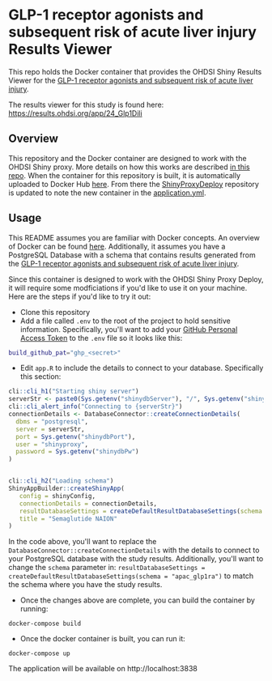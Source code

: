# GLP-1 receptor agonists and subsequent risk of acute liver injury Results Viewer

This repo holds the Docker container that provides the OHDSI Shiny Results Viewer for the [GLP-1 receptor agonists and subsequent risk of acute liver injury](https://github.com/ohdsi-studies/Glp1Dili).

The results viewer for this study is found here: https://results.ohdsi.org/app/24_Glp1Dili

## Overview

This repository and the Docker container are designed to work with the OHDSI Shiny proxy. More details on how this works are described [in this repo](https://github.com/OHDSI/OhdsiPredictionTutorial). When the container for this repository is built, it is automatically uploaded to Docker Hub [here](https://hub.docker.com/r/ohdsi/semaglutidenaionestapp/tags). From there the [ShinyProxyDeploy](https://github.com/OHDSI/ShinyProxyDeploy/) repository is updated to note the new container in the [application.yml](https://github.com/OHDSI/ShinyProxyDeploy/blob/main/application.yml#L228-L238).

## Usage

This README assumes you are familiar with Docker concepts. An overview of Docker can be found [here](https://docs.docker.com/guides/docker-overview/). Additionally, it assumes you have a PostgreSQL Database with a schema that contains results generated from the [GLP-1 receptor agonists and subsequent risk of acute liver injury](https://github.com/ohdsi-studies/Glp1Dili).

Since this container is designed to work with the OHDSI Shiny Proxy Deploy, it will require some modficiations if you'd like to use it on your machine. Here are the steps if you'd like to try it out:

- Clone this repository
- Add a file called `.env` to the root of the project to hold sensitive information. Specifically, you'll want to add your [GitHub Personal Access Token](https://docs.github.com/en/authentication/keeping-your-account-and-data-secure/managing-your-personal-access-tokens) to the `.env` file so it looks like this: 

```bash
build_github_pat="ghp_<secret>"
```

- Edit `app.R` to include the details to connect to your database. Specifically this section:

```r
cli::cli_h1("Starting shiny server")
serverStr <- paste0(Sys.getenv("shinydbServer"), "/", Sys.getenv("shinydbDatabase"))
cli::cli_alert_info("Connecting to {serverStr}")
connectionDetails <- DatabaseConnector::createConnectionDetails(
  dbms = "postgresql",
  server = serverStr,
  port = Sys.getenv("shinydbPort"),
  user = "shinyproxy",
  password = Sys.getenv("shinydbPw")
)


cli::cli_h2("Loading schema")
ShinyAppBuilder::createShinyApp(
   config = shinyConfig,
   connectionDetails = connectionDetails,
   resultDatabaseSettings = createDefaultResultDatabaseSettings(schema = "apac_glp1ra"),
   title = "Semaglutide NAION"
)
```

In the code above, you'll want to replace the `DatabaseConnector::createConnectionDetails` with the details to connect to your PostgreSQL database with the study results. Additionally, you'll want to change the `schema` parameter in: `resultDatabaseSettings = createDefaultResultDatabaseSettings(schema = "apac_glp1ra")` to match the schema where you have the study results. 

- Once the changes above are complete, you can build the container by running:

`docker-compose build`

- Once the docker container is built, you can run it:

`docker-compose up`

The application will be available on http://localhost:3838
